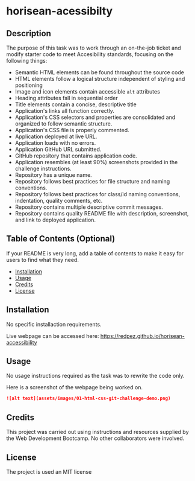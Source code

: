 # horisean-acessibilty

## Description

The purpose of this task was to work through an on-the-job ticket and modify starter code to meet Accesibility standards, focusing on the following things:

- Semantic HTML elements can be found throughout the source code
- HTML elements follow a logical structure independent of styling and positioning
- Image and icon elements contain accessible `alt` attributes
- Heading attributes fall in sequential order
- Title elements contain a concise, descriptive title
- Application's links all function correctly.
- Application's CSS selectors and properties are consolidated and organized to follow semantic structure.
- Application's CSS file is properly commented.
- Application deployed at live URL.
- Application loads with no errors.
- Application GitHub URL submitted.
- GitHub repository that contains application code.
- Application resembles (at least 90%) screenshots provided in the challenge instructions.
- Repository has a unique name.
- Repository follows best practices for file structure and naming conventions.
- Repository follows best practices for class/id naming conventions, indentation, quality comments, etc.
- Repository contains multiple descriptive commit messages.
- Repository contains quality README file with description, screenshot, and link to deployed application.

## Table of Contents (Optional)

If your README is very long, add a table of contents to make it easy for users to find what they need.

- [Installation](#installation)
- [Usage](#usage)
- [Credits](#credits)
- [License](#license)

## Installation

No specific installaction requirements.

Live webpage can be accessed here: https://redpez.github.io/horisean-accessibility

## Usage

No usage instructions required as the task was to rewrite the code only.

Here is a screenshot of the webpage being worked on.

```md
![alt text](assets/images/01-html-css-git-challenge-demo.png)
```

## Credits

This project was carried out using instructions and resources supplied by the Web Development Bootcamp.
No other collaborators were involved.

## License

The project is used an MIT license
